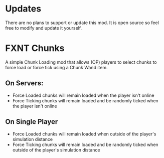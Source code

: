# Updates
There are no plans to support or update this mod. It is open source so feel free to modify and update it yourself.

# FXNT Chunks
A simple Chunk Loading mod that allows (OP) players to select chunks to force load or force tick using a Chunk Wand item.

## On Servers:

- Force Loaded chunks will remain loaded when the player isn't online
- Force Ticking chunks will remain loaded and be randomly ticked when the player isn't online

## On Single Player

- Force Loaded chunks will remain loaded when outside of the player's simulation distance
- Force Ticking chunks will remain loaded and be randomly ticked when outside of the player's simulation distance
